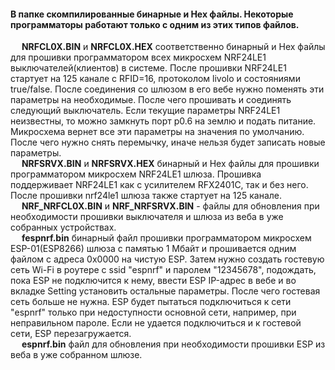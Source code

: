 #### В папке скомпилированные бинарные и Hex файлы. Некоторые программаторы работают только с одним из этих типов файлов.</br>
&emsp; **NRFCL0X.BIN** и **NRFCL0X.HEX** соответственно бинарный и Hex файлы для прошивки программатором всех микросхем NRF24LE1 выключателей(клиентов) в системе. После
прошивки NRF24LE1 стартует на 125 канале с RFID=16, протоколом livolo и состояниями true/false. После соединения со шлюзом в его вебе нужно поменять
эти параметры на необходимые. После чего прошивать и соединять следующий выключатель. Если текущие параметры NRF24LE1 неизвестны, то можно замкнуть порт
p0.6 на землю и подать питание. Микросхема вернет все эти параметры на значения по умолчанию. После чего нужно снять перемычку, иначе нельзя будет записать
новые параметры.</br>
&emsp; **NRFSRVX.BIN** и **NRFSRVX.HEX** бинарный и Hex файлы для прошивки программатором микросхем NRF24LE1 шлюза. Прошивка поддерживает NRF24LE1 как с усилителем RFX2401C,
так и без него. После прошивки nrf24le1 шлюза также стартует на 125 канале.</br>
&emsp; **NRF_NRFCL0X.BIN** и **NRF_NRFSRVX.BIN** - файлы для обновления при необходимости прошивки выключателя и шлюза из веба в уже собранных устройствах.</br>
&emsp; **fespnrf.bin** бинарный файл прошивки программатором микросхем ESP-01(ESP8266) шлюза с памятью 1 Мбайт и прошивается одним файлом с адреса 0x0000 на чистую ESP.
Затем нужно создать гостевую сеть Wi-Fi в роутере с ssid "espnrf" и паролем "12345678", подождать, пока ESP не подключится к нему, ввести ESP IP-адрес в вебe
и во вкладке Setting установить остальные параметры. После чего гостевая сеть больше не нужна. ESP будет пытаться подключиться к сети "espnrf" только при
недоступности основной сети, например, при неправильном пароле. Если не удается подключиться и к гостевой сети, ESP перезагружается.</br>
&emsp; **espnrf.bin** файл для обновления при необходимости прошивки ESP из веба в уже собранном шлюзе.
